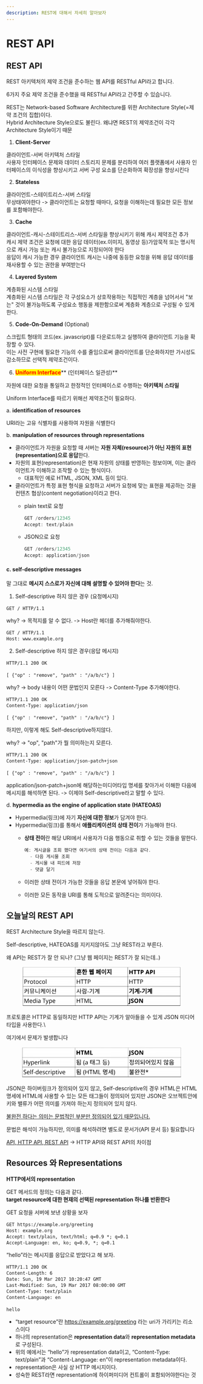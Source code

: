 ```yaml
---
description: REST에 대해서 자세히 알아보자
---
```


# REST API

## REST API

REST 아키텍처의 제약 조건을 준수하는 웹 API를 RESTful API라고 합니다.

6가지 주요 제약 조건을 준수했을 때 RESTful API라고 간주할 수 있습니다.

REST는 Network-based Software Architecture를 위한 Architecture Style(=제약 조건의 집합)이다.\
Hybrid Architecture Style으로도 불린다. 왜냐면 REST의 제약조건이 각각 Architecture Style이기 때문

1. **Client-Server**

클라이언트-서버 아키텍처 스타일\
사용자 인터페이스 문제와 데이터 스토리지 문제를 분리하여 여러 플랫폼에서 사용자 인터페이스의 이식성을 향상시키고 서버 구성 요소를 단순화하여 확장성을 향상시킨다

2. **Stateless**&#x20;

클라이언트-스테이트리스-서버 스타일\
무상태여야한다 -> 클라이언트는 요청할 때마다, 요청을 이해하는데 필요한 모든 정보를 포함해야한다.

3. **Cache**&#x20;

클라이언트-캐시-스테이트리스-서버 스타일을 향상시키기 위해 캐시 제약조건 추가\
캐시 제약 조건은 요청에 대한 응답 데이터(ex.이미지, 동영상 등)가암묵적 또는 명시적으로 캐시 가능 또는 캐시 불가능으로 지정되어야 한다\
응답이 캐시 가능한 경우 클라이언트 캐시는 나중에 동등한 요청을 위해 응답 데이터를 재사용할 수 있는 권한을 부여받는다

4. **Layered System**

계층화된 시스템 스타일\
계층화된 시스템 스타일은 각 구성요소가 상호작용하는 직접적인 계층을 넘어서서 "보는" 것이 불가능하도록 구성요소 행동을 제한함으로써 계층화 계층으로 구성될 수 있게 한다.

5. **Code-On-Demand** (Optional)

스크립트 형태의 코드(ex. javascript)를 다운로드하고 실행하여 클라이언트 기능을 확장할 수 있다.\
이는 사전 구현에 필요한 기능의 수를 줄임으로써 클라이언트를 단순화하지만 가시성도 감소하므로 선택적 제약조건이다.

6. <mark style="color:red;">**Uniform Interface**</mark>** (인터페이스 일관성)**

자원에 대한 요청을 통일하고 한정적인 인터페이스로 수행하는 **아키텍처 스타일**

Uniform Interface를 따르기 위해선 제약조건이 필요하다.

a. **identification of resources**

URI라는 고유 식별자를 사용하여 자원을 식별한다

b. **manipulation of resources through representations**

* 클라이언트가 자원을 요청할 때 서버는 **자원 자체(resource)가 아닌 자원의 표현(representation)으로 응답**한다.
* 자원의 표현(representation)은 현재 자원의 상태를 반영하는 정보이며, 이는 클라이언트가 이해하고 조작할 수 있는 형식이다.
  * 대표적인 예로 HTML, JSON, XML 등이 있다.
* 클라이언트가 특정 표현 형식을 요청하고 서버가 요청에 맞는 표현을 제공하는 것을 컨텐츠 협상(content negotiation)이라고 한다.
  *   plain text로 요청

      ```jsx
      GET /orders/12345
      Accept: text/plain
      ```
  *   JSON으로 요청

      ```jsx
      GET /orders/12345
      Accept: application/json
      ```

#### c. **self-descriptive messages**

말 그대로 **메시지 스스로가 자신에 대해 설명할 수 있어야 한다**는 것.

1. Self-descriptive 하지 않은 경우 (요청메시지)

```
GET / HTTP/1.1
```

why? -> 목적지를 알 수 없다. -> Host란 헤더를 추가해줘야한다.

```http
GET / HTTP/1.1
Host: www.example.org
```

2. Self-descriptive 하지 않은 경우(응답 메시지)

```http
HTTP/1.1 200 OK

[ {"op" : "remove", "path" : "/a/b/c"} ] 
```

why? -> body 내용이 어떤 문법인지 모른다 -> Content-Type 추가해야한다.

```http
HTTP/1.1 200 OK
Content-Type: application/json

[ {"op" : "remove", "path" : "/a/b/c"} ] 
```

하지만, 이렇게 해도 Self-descriptive하지않다.

why? -> "op", "path"가 뭘 의미하는지 모른다.

```http
HTTP/1.1 200 OK
Content-Type: application/json-patch+json

[ {"op" : "remove", "path" : "/a/b/c"} ] 
```

application/json-patch+json에 해당하는미디어타입 명세를 찾아가서 이해한 다음에 메시지를 해석하면 된다. -> 이제야 Self-descriptive라고 말할 수 있다.

d. **hypermedia as the engine of application state (HATEOAS)**

* Hypermedia(링크)에 자기 **자신에 대한 정보**가 담겨야 한다.
* Hypermedia(링크)를 통해서 **애플리케이션의 상태 전이**가 가능해야 한다.
  *   **상태 전이**란 해당 URI에서 사용자가 다음 행동으로 취할 수 있는 것들을 말한다.

      ```jsx
      예: 게시글을 조회 했다면 여기서의 상태 전이는 다음과 같다.
      	- 다음 게시물 조회
      	- 게시물 내 피드에 저장
      	- 댓글 달기
      ```
  * 이러한 상태 전이가 가능한 것들을 응답 본문에 넣어줘야 한다.
  * 이러한 모든 동작을 URI를 통해 도적으로 알려준다는 의미이다.

## 오늘날의 REST API

REST Architecture Style을 따르지 않는다.

Self-descriptive, HATEOAS를 지키지않아도 그냥 REST라고 부른다.

왜 API는 REST가 잘 안 되나?  (그냥 웹 페이지는 REST가 잘 되는데..)

<figure><img src="../../.gitbook/assets/비교1.PNG" alt=""><figcaption></figcaption></figure>

프로토콜은 HTTP로 동일하지만 HTTP API는 기계가 알아들을 수 있게 JSON 미디어 타입을 사용한다.\


여기에서 문제가 발생합니다

<figure><img src="../../.gitbook/assets/비교2.PNG" alt=""><figcaption></figcaption></figure>

JSON은 하이버링크가 정의되어 있지 않고, Self-descriptive의 경우 HTML은 HTML 명세에 HTML에 사용할 수 있는 모든 태그들이 정의되어 있지만 JSON은 오브젝트안에 키와 밸류가 어떤 의미를 가져야 하는지 정의되어 있지 않다.

[불완전 하다는 의미는 문법적인 부분만 정의되어 있기 때문입니다.](rest-api.md#c.-self-descriptive-messages)

문법은 해석이 가능하지만, 의미를 해석하려면 별도로 문서가(API 문서 등) 필요합니다

[API, HTTP API, REST API](https://bentist.tistory.com/37) -> HTTP API와 REST API의 차이점

## **Resources** 와 Representations

**HTTP에서의 representation**

GET 메서드의 정의는 다음과 같다.\
**target resource에 대한 현재의 선택된 representation 하나를 반환한다**



GET 요청을 서버에 보낸 상황을 보자

```
GET https://example.org/greeting
Host: example.org
Accept: text/plain, text/html; q=0.9 *; q=0.1
Accept-Language: en, ko; q=0.9, *; q=0.1

```

“hello”라는 메시지를 응답으로 받았다고 해 보자.

```
HTTP/1.1 200 OK
Content-Length: 6
Date: Sun, 19 Mar 2017 10:20:47 GMT
Last-Modified: Sun, 19 Mar 2017 08:00:00 GMT
Content-Type: text/plain
Content-Language: en

hello
```

* “target resource”란 https://example.org/greeting 라는 uri가 가리키는 리소스이다
* 하나의 representation은 **representation data**와 **representation metadata**로 구성된다.
* 위의 예에서는 “hello”가 representation data이고, “Content-Type: text/plain”과 “Content-Language: en”이 representation metadata이다.
* representation은 사실 상 HTTP 메시지이다.
* 성숙한 REST라면 representation에 하이퍼미디어 컨트롤이 포함되어야한다는 것

